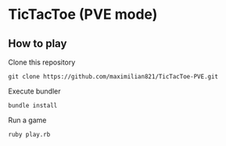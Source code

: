 # TicTacToe (PVE mode)

## How to play

Clone this repository

```
git clone https://github.com/maximilian821/TicTacToe-PVE.git
```
Execute bundler

```
bundle install
```
Run a game

```
ruby play.rb
```